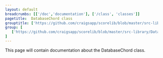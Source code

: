 ```yaml
---
layout: default
breadcrumbs: [['/doc','documentation'], ['/class', 'classes']]
pagetitle:  DatabaseChord class
grouptitle: ['https://github.com/craigsapp/scorelib/blob/master/src-library', 'Source Code']
group: [ 
   ['https://github.com/craigsapp/scorelib/blob/master/src-library/DatabaseChord.cpp', DatabaseChord.cpp], 
]
---
```


This page will contain documentation about the DatabaseChord class.


